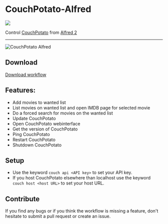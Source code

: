 CouchPotato-Alfred
==================
![](http://img.shields.io/github/tag/Fogh/CouchPotato-Alfred.svg)

Control [CouchPotato](https://couchpota.to/) from [Alfred 2](http://www.alfredapp.com/)

------

![CouchPotato Alfred](http://cl.ly/O2xp/Screen%20Shot%202013-04-04%20at%2020.02.13.png "Add movies to CouchPotato")

## Download

[Download workflow](https://github.com/Fogh/CouchPotato-Alfred/raw/master/CouchPotato.alfredworkflow)

## Features: 

* Add movies to wanted list
* List movies on wanted list and open IMDB page for selected movie
* Do a forced search for movies on the wanted list
* Update CouchPotato
* Open CouchPotato webinterface
* Get the version of CouchPotato
* Ping CouchPotato
* Restart CouchPotato
* Shutdown CouchPotato

## Setup

* Use the keyword `couch api <API key>` to set your API key.
* If you host CouchPotato elsewhere than localhost use the keyword `couch host <host URL>` to set your host URL.

## Contribute

If you find any bugs or if you think the workflow is missing a feature, don't hesitate to submit a pull request or create an issue.
